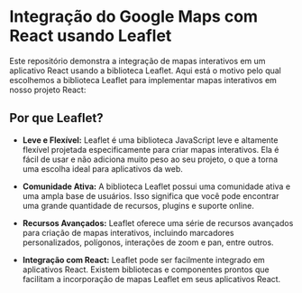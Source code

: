 # Integração do Google Maps com React usando Leaflet

Este repositório demonstra a integração de mapas interativos em um aplicativo React usando a biblioteca Leaflet. Aqui está o motivo pelo qual escolhemos a biblioteca Leaflet para implementar mapas interativos em nosso projeto React:

## Por que Leaflet?

- **Leve e Flexível:** Leaflet é uma biblioteca JavaScript leve e altamente flexível projetada especificamente para criar mapas interativos. Ela é fácil de usar e não adiciona muito peso ao seu projeto, o que a torna uma escolha ideal para aplicativos da web.

- **Comunidade Ativa:** A biblioteca Leaflet possui uma comunidade ativa e uma ampla base de usuários. Isso significa que você pode encontrar uma grande quantidade de recursos, plugins e suporte online.

- **Recursos Avançados:** Leaflet oferece uma série de recursos avançados para criação de mapas interativos, incluindo marcadores personalizados, polígonos, interações de zoom e pan, entre outros.

- **Integração com React:** Leaflet pode ser facilmente integrado em aplicativos React. Existem bibliotecas e componentes prontos que facilitam a incorporação de mapas Leaflet em seus aplicativos React.
